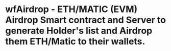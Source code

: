 # wfAirdrop - ETH/MATIC (EVM) Airdrop Smart contract and Server to generate Holder's list and Airdrop them ETH/Matic to their wallets.
